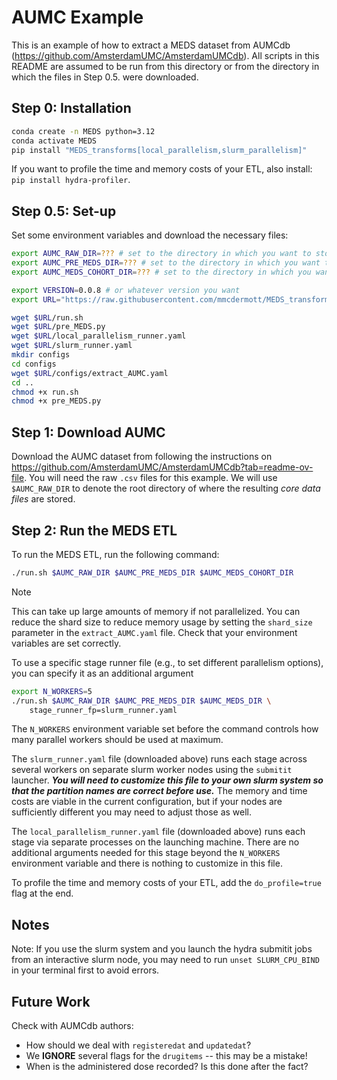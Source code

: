 # AUMC Example

This is an example of how to extract a MEDS dataset from AUMCdb (https://github.com/AmsterdamUMC/AmsterdamUMCdb). All scripts in this README are assumed to be run from this directory or from the directory in which the files in Step 0.5. were downloaded.

## Step 0: Installation

```bash
conda create -n MEDS python=3.12
conda activate MEDS
pip install "MEDS_transforms[local_parallelism,slurm_parallelism]"
```

If you want to profile the time and memory costs of your ETL, also install: `pip install hydra-profiler`.

## Step 0.5: Set-up
Set some environment variables and download the necessary files:
```bash
export AUMC_RAW_DIR=??? # set to the directory in which you want to store the raw data
export AUMC_PRE_MEDS_DIR=??? # set to the directory in which you want to store the intermediate MEDS data
export AUMC_MEDS_COHORT_DIR=??? # set to the directory in which you want to store the final MEDS data

export VERSION=0.0.8 # or whatever version you want
export URL="https://raw.githubusercontent.com/mmcdermott/MEDS_transforms/$VERSION/AUMC_Example"

wget $URL/run.sh
wget $URL/pre_MEDS.py
wget $URL/local_parallelism_runner.yaml
wget $URL/slurm_runner.yaml
mkdir configs
cd configs
wget $URL/configs/extract_AUMC.yaml
cd ..
chmod +x run.sh
chmod +x pre_MEDS.py
```


## Step 1: Download AUMC

Download the AUMC dataset from following the instructions on https://github.com/AmsterdamUMC/AmsterdamUMCdb?tab=readme-ov-file. You will need the raw `.csv` files for this example. We will use `$AUMC_RAW_DIR` to denote the root directory of where the resulting _core data files_ are stored.


## Step 2: Run the MEDS ETL

To run the MEDS ETL, run the following command:

```bash
./run.sh $AUMC_RAW_DIR $AUMC_PRE_MEDS_DIR $AUMC_MEDS_COHORT_DIR
```
> [!NOTE] 
> This can take up large amounts of memory if not parallelized. You can reduce the shard size to reduce memory usage by setting the `shard_size` parameter in the `extract_AUMC.yaml` file.
> Check that your environment variables are set correctly.

To use a specific stage runner file (e.g., to set different parallelism options), you can specify it as an
additional argument

```bash
export N_WORKERS=5
./run.sh $AUMC_RAW_DIR $AUMC_PRE_MEDS_DIR $AUMC_MEDS_DIR \
    stage_runner_fp=slurm_runner.yaml
```

The `N_WORKERS` environment variable set before the command controls how many parallel workers should be used
at maximum.

The `slurm_runner.yaml` file (downloaded above) runs each stage across several workers on separate slurm
worker nodes using the `submitit` launcher. _**You will need to customize this file to your own slurm system
so that the partition names are correct before use.**_ The memory and time costs are viable in the current
configuration, but if your nodes are sufficiently different you may need to adjust those as well.

The `local_parallelism_runner.yaml` file (downloaded above) runs each stage via separate processes on the
launching machine. There are no additional arguments needed for this stage beyond the `N_WORKERS` environment
variable and there is nothing to customize in this file.

To profile the time and memory costs of your ETL, add the `do_profile=true` flag at the end.

## Notes

Note: If you use the slurm system and you launch the hydra submitit jobs from an interactive slurm node, you
may need to run `unset SLURM_CPU_BIND` in your terminal first to avoid errors.

## Future Work
Check with AUMCdb authors:
- How should we deal with `registeredat` and `updatedat`?
- We **IGNORE** several flags for the `drugitems` -- this may be a mistake!
- When is the administered dose recorded? Is this done after the fact?

